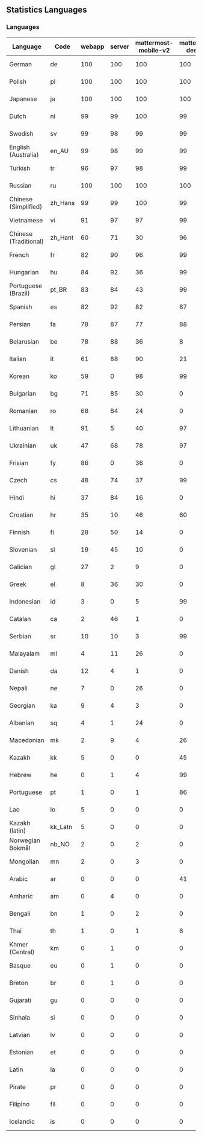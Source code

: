 ## Statistics Languages ##
###  Languages  ###
|Language|Code|webapp|server|mattermost-mobile-v2|mattermost-desktop|playbook-webapp|calls-webapp|Total|Last Modified|
|---|---|---|---|---|---|---|---|---|---|
|German|de| 100| 100| 100| 100| 0| 100| 100|2024-01-11T09:43:45.768869Z|
|Polish|pl| 100| 100| 100| 100| 0| 100| 100|2024-01-11T06:36:43.545884Z|
|Japanese|ja| 100| 100| 100| 100| 0| 100| 100|2024-01-10T12:26:05.711695Z|
|Dutch|nl| 99| 99| 100| 99| 0| 94| 99|2024-01-09T07:58:18.202578Z|
|Swedish|sv| 99| 98| 99| 99| 0| 93| 99|2023-12-25T13:00:16.846453Z|
|English (Australia)|en_AU| 99| 98| 99| 99| 0| 0| 99|2023-12-25T12:53:42.232480Z|
|Turkish|tr| 96| 97| 98| 99| 0| 93| 97|2023-12-25T13:00:36.212958Z|
|Russian|ru| 100| 100| 100| 100| 0| 71| 96|2024-01-11T13:43:00.465821Z|
|Chinese (Simplified)|zh_Hans| 99| 99| 100| 99| 0| 100| 95|2024-01-08T23:42:29.579368Z|
|Vietnamese|vi| 91| 97| 97| 99| 0| 93| 94|2023-12-25T13:00:55.012979Z|
|Chinese (Traditional)|zh_Hant| 60| 71| 30| 96| 0| 15| 88|2023-12-21T07:01:58.284384Z|
|French|fr| 82| 90| 96| 99| 0| 54| 82|2023-12-25T12:54:43.975547Z|
|Hungarian|hu| 84| 92| 36| 99| 0| 0| 81|2023-12-25T12:55:44.657531Z|
|Portuguese (Brazil)|pt_BR| 83| 84| 43| 99| 0| 93| 79|2023-12-25T12:59:02.011134Z|
|Spanish|es| 82| 92| 82| 87| 0| 27| 79|2023-12-25T12:53:50.864556Z|
|Persian|fa| 78| 87| 77| 88| 0| 0| 75|2023-12-25T12:54:17.146721Z|
|Belarusian|be| 78| 88| 36| 8| 0| 0| 74|2023-12-25T12:52:21.117780Z|
|Italian|it| 61| 88| 90| 21| 0| 22| 69|2023-12-25T12:56:11.989974Z|
|Korean|ko| 59| 0| 98| 99| 0| 93| 69|2023-12-25T12:57:02.874103Z|
|Bulgarian|bg| 71| 85| 30| 0| 0| 0| 68|2023-12-25T12:52:29.818673Z|
|Romanian|ro| 68| 84| 24| 0| 0| 0| 65|2023-12-25T12:59:21.689109Z|
|Lithuanian|lt| 91| 5| 40| 97| 0| 83| 64|2024-01-11T13:17:42.486905Z|
|Ukrainian|uk| 47| 68| 78| 97| 0| 0| 58|2023-12-19T20:32:25.602537Z|
|Frisian|fy| 86| 0| 36| 0| 0| 0| 55|2023-12-06T07:19:26.939025Z|
|Czech|cs| 48| 74| 37| 99| 0| 93| 53|2024-01-11T12:03:21.446068Z|
|Hindi|hi| 37| 84| 16| 0| 0| 0| 46|2023-12-25T12:55:28.046504Z|
|Croatian|hr| 35| 10| 46| 60| 0| 93| 36|2023-11-24T11:38:49.446722Z|
|Finnish|fi| 28| 50| 14| 0| 0| 0| 31|2023-12-19T20:26:57.105174Z|
|Slovenian|sl| 19| 45| 10| 0| 0| 0| 23|2023-12-19T20:31:38.093585Z|
|Galician|gl| 27| 2| 9| 0| 0| 0| 18|2023-11-20T21:22:20.048285Z|
|Greek|el| 8| 36| 30| 0| 0| 0| 18|2023-12-25T12:53:33.530327Z|
|Indonesian|id| 3| 0| 5| 99| 0| 0| 14|2023-12-25T12:55:54.013670Z|
|Catalan|ca| 2| 46| 1| 0| 0| 0| 13|2023-12-19T20:25:37.213538Z|
|Serbian|sr| 10| 10| 3| 99| 0| 0| 12|2023-11-20T21:34:41.627214Z|
|Malayalam|ml| 4| 11| 26| 0| 0| 0| 9|2023-10-24T20:55:57.621229Z|
|Danish|da| 12| 4| 1| 0| 0| 0| 8|2023-12-19T20:25:52.845019Z|
|Nepali|ne| 7| 0| 26| 0| 0| 0| 7|2023-11-20T21:30:41.988684Z|
|Georgian|ka| 9| 4| 3| 0| 0| 0| 7|2023-11-20T21:25:58.799542Z|
|Albanian|sq| 4| 1| 24| 0| 0| 0| 5|2023-11-13T11:09:55.892074Z|
|Macedonian|mk| 2| 9| 4| 26| 0| 0| 5|2023-11-16T13:38:15.110899Z|
|Kazakh|kk| 5| 0| 0| 45| 0| 0| 4|2023-12-03T06:02:12.795059Z|
|Hebrew|he| 0| 1| 4| 99| 0| 0| 4|2023-11-16T13:37:22.453849Z|
|Portuguese|pt| 1| 0| 1| 86| 0| 0| 3|2023-10-30T05:05:57.136879Z|
|Lao|lo| 5| 0| 0| 0| 0| 0| 3|2023-10-09T15:20:58.408506Z|
|Kazakh (latin)|kk_Latn| 5| 0| 0| 0| 0| 0| 3|2023-10-24T20:54:35.554803Z|
|Norwegian Bokmål|nb_NO| 2| 0| 2| 0| 0| 0| 2|2023-10-24T20:56:17.583395Z|
|Mongolian|mn| 2| 0| 3| 0| 0| 0| 2|2023-11-15T16:23:04.700139Z|
|Arabic|ar| 0| 0| 0| 41| 0| 0| 1|2023-10-09T15:20:58.462991Z|
|Amharic|am| 0| 4| 0| 0| 0| 0| 1|2023-10-09T15:20:58.102825Z|
|Bengali|bn| 1| 0| 2| 0| 0| 0| 1|2023-10-09T15:20:58.129127Z|
|Thai|th| 1| 0| 1| 6| 0| 0| 1|2023-11-27T13:16:51.523833Z|
|Khmer (Central)|km| 0| 1| 0| 0| 0| 0| 0|2023-10-09T15:20:58.389365Z|
|Basque|eu| 0| 1| 0| 0| 0| 0| 0|2023-10-09T15:20:58.220029Z|
|Breton|br| 0| 1| 0| 0| 0| 0| 0|2023-10-09T15:20:58.146710Z|
|Gujarati|gu| 0| 0| 0| 0| 0| 0| 0|2023-10-09T15:20:58.279932Z|
|Sinhala|si| 0| 0| 0| 0| 0| 0| 0|2023-10-09T15:20:58.537638Z|
|Latvian|lv| 0| 0| 0| 0| 0| 0| 0|2023-10-09T15:20:58.426415Z|
|Estonian|et| 0| 0| 0| 0| 0| 0| 0|2023-10-09T15:20:58.209138Z|
|Latin|la| 0| 0| 0| 0| 0| 0| 0|2023-10-09T15:20:58.399153Z|
|Pirate|pr| 0| 0| 0| 0| 0| 0| 0|2023-10-09T15:20:58.506339Z|
|Filipino|fil| 0| 0| 0| 0| 0| 0| 0|2023-10-09T15:20:58.242109Z|
|Icelandic|is| 0| 0| 0| 0| 0| 0| 0|2023-10-09T15:20:58.340445Z|
